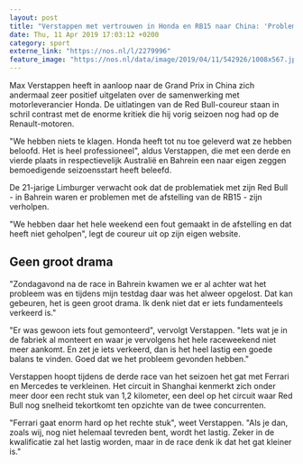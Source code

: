```yaml
---
layout: post
title: "Verstappen met vertrouwen in Honda en RB15 naar China: 'Problemen opgelost'"
date: Thu, 11 Apr 2019 17:03:12 +0200
category: sport
externe_link: "https://nos.nl/l/2279996"
feature_image: "https://nos.nl/data/image/2019/04/11/542926/1008x567.jpg"
---
```


<p>Max Verstappen heeft in aanloop naar de Grand Prix in China zich andermaal zeer positief uitgelaten over de samenwerking met motorleverancier Honda. De uitlatingen van de Red Bull-coureur staan in schril contrast met de enorme kritiek die hij vorig seizoen nog had op de Renault-motoren.</p>
<p>"We hebben niets te klagen. Honda heeft tot nu toe geleverd wat ze hebben beloofd. Het is heel professioneel", aldus Verstappen, die met een derde en vierde plaats in respectievelijk Australië en Bahrein een naar eigen zeggen bemoedigende seizoensstart heeft beleefd.</p>
<p>De 21-jarige Limburger verwacht ook dat de problematiek met zijn Red Bull - in Bahrein waren er problemen met de afstelling van de RB15 - zijn verholpen.</p>
<p>"We hebben daar het hele weekend een fout gemaakt in de afstelling en dat heeft niet geholpen", legt de coureur uit op zijn eigen website.</p>
<h2>Geen groot drama</h2>
<p>"Zondagavond na de race in Bahrein kwamen we er al achter wat het probleem was en tijdens mijn testdag daar was het alweer opgelost. Dat kan gebeuren, het is geen groot drama. Ik denk niet dat er iets fundamenteels verkeerd is."</p>
<p>"Er was gewoon iets fout gemonteerd", vervolgt Verstappen. "Iets wat je in de fabriek al monteert en waar je vervolgens het hele raceweekend niet meer aankomt. En zet je iets verkeerd, dan is het heel lastig een goede balans te vinden. Goed dat we het probleem gevonden hebben."</p>
<p>Verstappen hoopt tijdens de derde race van het seizoen het gat met Ferrari en Mercedes te verkleinen. Het circuit in Shanghai kenmerkt zich onder meer door een recht stuk van 1,2 kilometer, een deel op het circuit waar Red Bull nog snelheid tekortkomt ten opzichte van de twee concurrenten.</p>
<p>"Ferrari gaat enorm hard op het rechte stuk", weet Verstappen. "Als je dan, zoals wij, nog niet helemaal tevreden bent, wordt het lastig. Zeker in de kwalificatie zal het lastig worden, maar in de race denk ik dat het gat kleiner is."</p>
